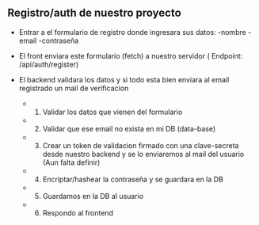 ## Registro/auth de nuestro proyecto

- Entrar a el formulario de registro donde ingresara sus datos:
    -nombre
    -email
    -contraseña

- El front enviara este formulario (fetch) a nuestro servidor ( Endpoint: /api/auth/register)

- El backend validara los datos y si todo esta bien enviara al email registrado un mail de verificacion
    - 1. Validar los datos que vienen del formulario
    - 2. Validar que ese email no exista en mi DB (data-base)
    - 3. Crear un token de validacion firmado con una clave-secreta desde nuestro backend y se lo enviaremos al mail del usuario (Aun falta definir)
    - 4. Encriptar/hashear la contraseña y se guardara en la DB 
    - 5. Guardamos en la DB al usuario
    - 6. Respondo al frontend